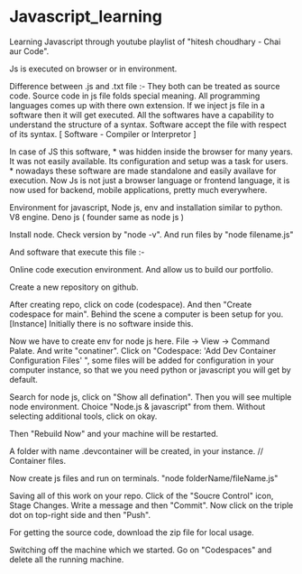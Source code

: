 # Javascript_learning
Learning Javascript through youtube playlist of "hitesh choudhary - Chai aur Code".


<!-- Setting up Local Variables - Offline Environment -->

Js is executed on browser or in environment.

Difference between .js and .txt file :-
    They both can be treated as source code.
    Source code in js file folds special meaning.
    All programming languages comes up with there own extension.
    If we inject js file in a software then it will get executed.
    All the softwares have a capability to understand the structure of a syntax.
    Software accept the file with respect of its syntax.    [ Software - Compiler or Interpretor ]

In case of JS this software,
    * was hidden inside the browser for many years. 
        It was not easily available. 
        Its configuration and setup was a task for users.
    * nowadays these software are made standalone and easily availave for execution. 
        Now Js is not just a browser language or frontend language, it is now used for backend, mobile applications, pretty much everywhere.

Environment for javascript,
    Node js, env and installation similar to python.
    V8 engine.
    Deno js ( founder same as node js )

Install node. Check version by "node -v".   And run files by "node filename.js"


And software that execute this file :-


<!-- Save and work on Github - Online Environment -->

Online code execution environment. And allow us to build our portfolio.

Create a new repository on github.

After creating repo, click on code (codespace). And then "Create codespace for main".
Behind the scene a computer is been setup for you. [Instance]
Initially there is no software inside this.

Now we have to create env for node js here.
File -> View -> Command Palate. 
And write "conatiner". Click on "Codespace: 'Add Dev Container Configuration Files' ", some files will be added for configuration in your computer instance, so that we you need python or javascript you will get by default.

Search for node js, click on "Show all defination". Then you will see multiple node environment. Choice "Node.js & javascript" from them. Without selecting additional tools, click on okay.

Then "Rebuild Now" and your machine will be restarted.

A folder with name .devcontainer will be created, in your instance.         // Container files.

Now create js files and run on terminals.   "node folderName/fileName.js"

Saving all of this work on your repo.
Click of the "Soucre Control" icon, Stage Changes. Write a message and then "Commit".
Now click on the triple dot on top-right side and then "Push".

For getting the source code, download the zip file for local usage.

Switching off the machine which we started.
Go on "Codespaces" and delete all the running machine.